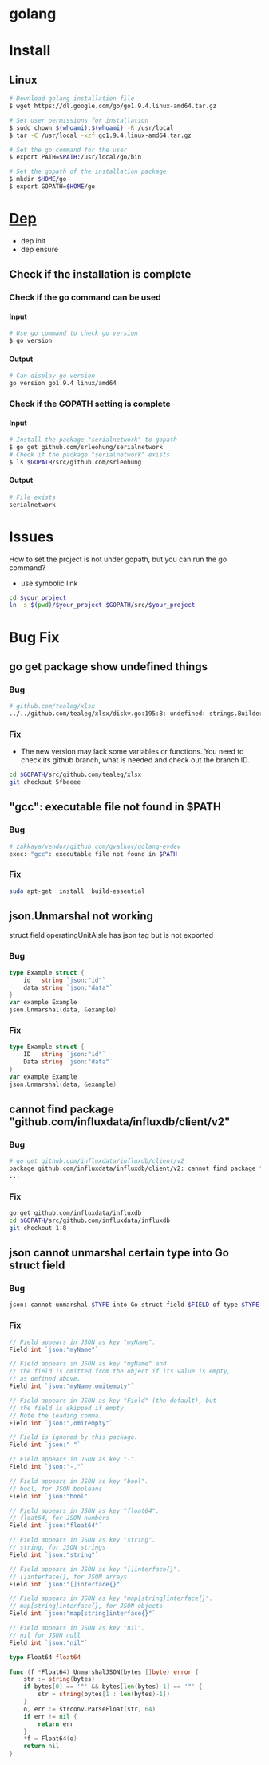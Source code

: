 # golang

# Install
## Linux
```bash
# Download golang installation file
$ wget https://dl.google.com/go/go1.9.4.linux-amd64.tar.gz

# Set user permissions for installation
$ sudo chown $(whoami):$(whoami) -R /usr/local
$ tar -C /usr/local -xzf go1.9.4.linux-amd64.tar.gz

# Set the go command for the user
$ export PATH=$PATH:/usr/local/go/bin

# Set the gopath of the installation package
$ mkdir $HOME/go
$ export GOPATH=$HOME/go
```

# [Dep](https://github.com/golang/dep)
- dep init
- dep ensure

## Check if the installation is complete
### Check if the go command can be used
#### Input
```bash
# Use go command to check go version
$ go version
```
#### Output
```bash
# Can display go version
go version go1.9.4 linux/amd64
```
### Check if the GOPATH setting is complete
#### Input
```bash
# Install the package "serialnetwork" to gopath
$ go get github.com/srleohung/serialnetwork
# Check if the package "serialnetwork" exists
$ ls $GOPATH/src/github.com/srleohung
```
#### Output
```bash
# File exists
serialnetwork
```

# Issues
How to set the project is not under gopath, but you can run the go command?
- use symbolic link
```bash
cd $your_project
ln -s $(pwd)/$your_project $GOPATH/src/$your_project
```

# Bug Fix
## go get package show undefined things
### Bug
```bash
# github.com/tealeg/xlsx
../../github.com/tealeg/xlsx/diskv.go:195:8: undefined: strings.Builder
```
### Fix
- The new version may lack some variables or functions. You need to check its github branch, what is needed and check out the branch ID.
```bash
cd $GOPATH/src/github.com/tealeg/xlsx
git checkout 5fbeeee
```
## "gcc": executable file not found in $PATH
### Bug
```bash
# zakkaya/vendor/github.com/gvalkov/golang-evdev
exec: "gcc": executable file not found in $PATH
```
### Fix
```bash
sudo apt-get  install  build-essential
```
## json.Unmarshal not working
struct field operatingUnitAisle has json tag but is not exported
### Bug
```go
type Example struct {
    id   string `json:"id"`
    data string `json:"data"`
}
var example Example
json.Unmarshal(data, &example)
```
### Fix
```go
type Example struct {
    ID   string `json:"id"`
    Data string `json:"data"`
}
var example Example
json.Unmarshal(data, &example)
```

## cannot find package "github.com/influxdata/influxdb/client/v2"
### Bug
```bash
# go get github.com/influxdata/influxdb/client/v2
package github.com/influxdata/influxdb/client/v2: cannot find package "github.com/influxdata/influxdb/client/v2" in any of:
...
```
### Fix
```bash
go get github.com/influxdata/influxdb
cd $GOPATH/src/github.com/influxdata/influxdb
git checkout 1.8
```

## json cannot unmarshal certain type into Go struct field
### Bug
```bash
json: cannot unmarshal $TYPE into Go struct field $FIELD of type $TYPE
```

### Fix
```go
// Field appears in JSON as key "myName".
Field int `json:"myName"`

// Field appears in JSON as key "myName" and
// the field is omitted from the object if its value is empty,
// as defined above.
Field int `json:"myName,omitempty"`

// Field appears in JSON as key "Field" (the default), but
// the field is skipped if empty.
// Note the leading comma.
Field int `json:",omitempty"`

// Field is ignored by this package.
Field int `json:"-"`

// Field appears in JSON as key "-".
Field int `json:"-,"`

// Field appears in JSON as key "bool".
// bool, for JSON booleans
Field int `json:"bool"`

// Field appears in JSON as key "float64".
// float64, for JSON numbers
Field int `json:"float64"`

// Field appears in JSON as key "string".
// string, for JSON strings
Field int `json:"string"`

// Field appears in JSON as key "[]interface{}".
// []interface{}, for JSON arrays
Field int `json:"[]interface{}"`

// Field appears in JSON as key "map[string]interface{}".
// map[string]interface{}, for JSON objects
Field int `json:"map[string]interface{}"`

// Field appears in JSON as key "nil".
// nil for JSON null
Field int `json:"nil"`
```

```go
type Float64 float64

func (f *Float64) UnmarshalJSON(bytes []byte) error {
	str := string(bytes)
	if bytes[0] == '"' && bytes[len(bytes)-1] == '"' {
		str = string(bytes[1 : len(bytes)-1])
	}
	o, err := strconv.ParseFloat(str, 64)
	if err != nil {
		return err
	}
	*f = Float64(o)
	return nil
}
```